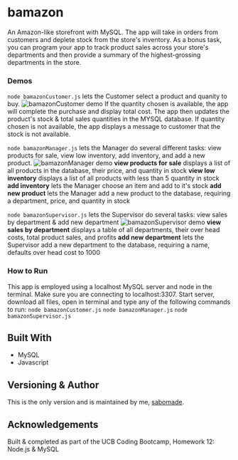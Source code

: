# bamazon
An Amazon-like storefront with MySQL. The app will take in orders from customers and deplete stock from the store's inventory. As a bonus task, you can program your app to track product sales across your store's departments and then provide a summary of the highest-grossing departments in the store.

### Demos 
`node bamazonCustomer.js` lets the Customer select a product and quanity to buy.
![bamazonCustomer demo](demos/bamazonCustomer.gif)
If the quantity chosen is available, the app will complete the purchase and display total cost.  The app then updates the product's stock & total sales quantities in the MYSQL database.  If quantity chosen is not available, the app displays a message to customer that the stock is not available.

`node bamazonManager.js` lets the Manager do several different tasks: view products for sale, view low inventory, add inventory, and add a new product.
![bamazonManager demo](demos/bamazonManager.gif)
**view products for sale** displays a list of all products in the database, their price, and quantity in stock
**view low inventory** displays a list of all products with less than 5 quantity in stock
**add inventory** lets the Manager choose an item and add to it's stock
**add new product** lets the Manager add a new product to the database, requiring a department, price, and quantity in stock

`node bamazonSupervisor.js` lets the Supervisor do several tasks: view sales by department & add new department
![bamazonSupervisor demo](demos/bamazonSupervisor.gif)
**view sales by department** displays a table of all departments, their over head costs, total product sales, and profits
**add new department** lets the Supervisor add a new department to the database, requiring a name, defaults over head cost to 1000

### How to Run
This app is employed using a localhost MySQL server and node in the terminal. Make sure you are connecting to localhost:3307. Start server, download all files, open in terminal and type any of the following commands to run:
`node bamazonCustomer.js`
`node bamazonManager.js`
`node bamazonSupervisor.js`

## Built With
* MySQL
* Javascript

## Versioning & Author
This is the only version and is maintained by me, [sabomade](https://github.com/sabomade).

## Acknowledgements
Built & completed as part of the UCB Coding Bootcamp, Homework 12: Node.js & MySQL

